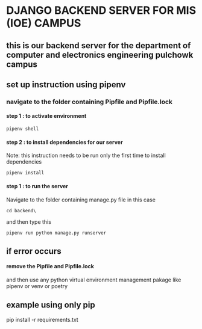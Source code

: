 # DJANGO BACKEND SERVER FOR MIS (IOE) CAMPUS
## this is our backend server for the department of computer and electronics engineering pulchowk campus

## set up instruction using pipenv

### navigate to the folder containing Pipfile and Pipfile.lock

#### step 1 : to activate environment 

```
pipenv shell

```

#### step 2 : to install dependencies for our server 
Note: this instruction needs to be run only the first time to install dependencies

```
pipenv install  

```

#### step 1 : to run the server
Navigate to the folder containing manage.py file in this case 

```
cd backend\
```
and then type this

```
pipenv run python manage.py runserver

```

## if error occurs 

#### remove the Pipfile and Pipfile.lock

and then use any python virtual environment management pakage like pipenv or venv or poetry

## example using only pip

pip install -r requirements.txt
